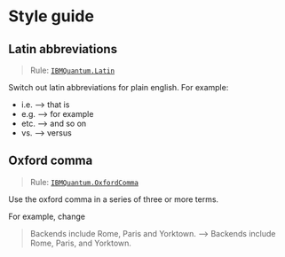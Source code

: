 # Style guide

## Latin abbreviations

> Rule: [`IBMQuantum.Latin`](https://github.com/IBM/ibm-quantum-style-guide/blob/main/IBMQuantum/Latin.yml)

Switch out latin abbreviations for plain english. For example:

- i.e. --> that is
- e.g. --> for example
- etc. --> and so on
- vs.  --> versus


## Oxford comma

> Rule: [`IBMQuantum.OxfordComma`](https://github.com/IBM/ibm-quantum-style-guide/blob/main/IBMQuantum/OxfordComma.yml)

Use the oxford comma in a series of three or more terms.

For example, change

> Backends include Rome, Paris and Yorktown. -->
> Backends include Rome, Paris, and Yorktown.
